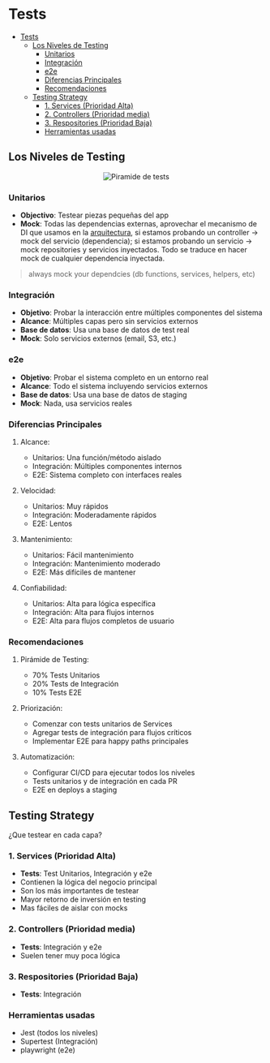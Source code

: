 # Tests

<!-- TOC start (generated with https://github.com/derlin/bitdowntoc) -->

- [Tests](#tests)
  - [Los Niveles de Testing](#los-niveles-de-testing)
    - [Unitarios](#unitarios)
    - [Integración](#integración)
    - [e2e](#e2e)
    - [Diferencias Principales](#diferencias-principales)
    - [Recomendaciones](#recomendaciones)
  - [Testing Strategy](#testing-strategy)
    - [1. Services (Prioridad Alta)](#1-services-prioridad-alta)
    - [2. Controllers (Prioridad media)](#2-controllers-prioridad-media)
    - [3. Respositories (Prioridad Baja)](#3-respositories-prioridad-baja)
    - [Herramientas usadas](#herramientas-usadas)

<!-- TOC end -->

## Los Niveles de Testing

<p align="center">
    <img src="https://www.codurance.com/hs-fs/hubfs/Pir%C3%A1mide%20de%20testing.png?width=650&height=422&name=Pir%C3%A1mide%20de%20testing.png" alt="Piramide de tests">
</p>

### Unitarios

- **Objectivo**: Testear piezas pequeñas del app
- **Mock**: Todas las dependencias externas, aprovechar el mecanismo de DI que usamos en la [arquitectura](./architecture.md), si estamos probando un controller -> mock del servicio (dependencia); si estamos probando un servicio -> mock repositories y servicios inyectados. Todo se traduce en hacer mock de cualquier dependencia inyectada.

> always mock your dependcies (db functions, services, helpers, etc)

### Integración

- **Objetivo**: Probar la interacción entre múltiples componentes del sistema
- **Alcance**: Múltiples capas pero sin servicios externos
- **Base de datos**: Usa una base de datos de test real
- **Mock**: Solo servicios externos (email, S3, etc.)

### e2e

- **Objetivo**: Probar el sistema completo en un entorno real
- **Alcance**: Todo el sistema incluyendo servicios externos
- **Base de datos**: Usa una base de datos de staging
- **Mock**: Nada, usa servicios reales

### Diferencias Principales

1. Alcance:

   - Unitarios: Una función/método aislado
   - Integración: Múltiples componentes internos
   - E2E: Sistema completo con interfaces reales

2. Velocidad:

   - Unitarios: Muy rápidos
   - Integración: Moderadamente rápidos
   - E2E: Lentos

3. Mantenimiento:

   - Unitarios: Fácil mantenimiento
   - Integración: Mantenimiento moderado
   - E2E: Más difíciles de mantener

4. Confiabilidad:
   - Unitarios: Alta para lógica específica
   - Integración: Alta para flujos internos
   - E2E: Alta para flujos completos de usuario

### Recomendaciones

1. Pirámide de Testing:

   - 70% Tests Unitarios
   - 20% Tests de Integración
   - 10% Tests E2E

2. Priorización:

   - Comenzar con tests unitarios de Services
   - Agregar tests de integración para flujos críticos
   - Implementar E2E para happy paths principales

3. Automatización:
   - Configurar CI/CD para ejecutar todos los niveles
   - Tests unitarios y de integración en cada PR
   - E2E en deploys a staging

## Testing Strategy

¿Que testear en cada capa?

### 1. Services (Prioridad Alta)

- **Tests**: Test Unitarios, Integración y e2e
- Contienen la lógica del negocio principal
- Son los más importantes de testear
- Mayor retorno de inversión en testing
- Mas fáciles de aislar con mocks

### 2. Controllers (Prioridad media)

- **Tests**: Integración y e2e
- Suelen tener muy poca lógica

### 3. Respositories (Prioridad Baja)

- **Tests**: Integración

### Herramientas usadas

- Jest (todos los niveles)
- Supertest (Integración)
- playwright (e2e)
